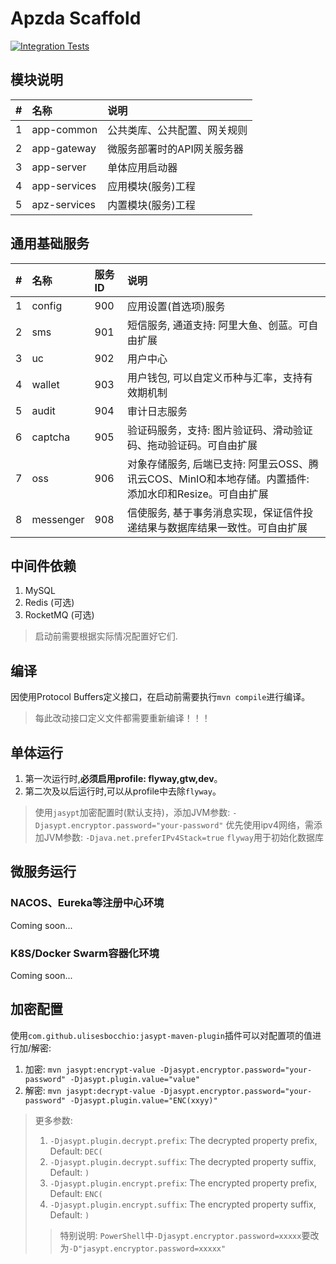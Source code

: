 # Apzda Scaffold

[![Integration Tests](https://github.com/apzda/apzda/actions/workflows/integration.yml/badge.svg)](https://github.com/apzda/apzda/actions/workflows/integration.yml)

## 模块说明

| # | 名称           | 说明              |
|:--|:-------------|:----------------|
| 1 | app-common   | 公共类库、公共配置、网关规则  |
| 2 | app-gateway  | 微服务部署时的API网关服务器 |
| 3 | app-server   | 单体应用启动器         |
| 4 | app-services | 应用模块(服务)工程      |
| 5 | apz-services | 内置模块(服务)工程      |

## 通用基础服务

| # | 名称        | 服务ID | 说明                                                              |
|:--|:----------|:-----|:----------------------------------------------------------------|
| 1 | config    | 900  | 应用设置(首选项)服务                                                     |
| 2 | sms       | 901  | 短信服务, 通道支持: 阿里大鱼、创蓝。可自由扩展                                       |
| 3 | uc        | 902  | 用户中心                                                            |
| 4 | wallet    | 903  | 用户钱包, 可以自定义币种与汇率，支持有效期机制                                        |                                                      
| 5 | audit     | 904  | 审计日志服务                                                          |
| 6 | captcha   | 905  | 验证码服务，支持: 图片验证码、滑动验证码、拖动验证码。可自由扩展                               |
| 7 | oss       | 906  | 对象存储服务, 后端已支持: 阿里云OSS、腾讯云COS、MinIO和本地存储。内置插件: 添加水印和Resize。可自由扩展 |
| 8 | messenger | 908  | 信使服务, 基于事务消息实现，保证信件投递结果与数据库结果一致性。可自由扩展                          |

## 中间件依赖

1. MySQL
2. Redis (可选)
3. RocketMQ (可选)

> 启动前需要根据实际情况配置好它们.

## 编译

因使用Protocol Buffers定义接口，在启动前需要执行`mvn compile`进行编译。

> 每此改动接口定义文件都需要重新编译！！！

## 单体运行

1. 第一次运行时,**必须启用profile: flyway,gtw,dev**。
2. 第二次及以后运行时,可以从profile中去除`flyway`。

> 使用`jasypt`加密配置时(默认支持)，添加JVM参数: `-Djasypt.encryptor.password="your-password"`
> 优先使用ipv4网络，需添加JVM参数: `-Djava.net.preferIPv4Stack=true`
> `flyway`用于初始化数据库

## 微服务运行

### NACOS、Eureka等注册中心环境

Coming soon...

### K8S/Docker Swarm容器化环境

Coming soon...

## 加密配置

使用`com.github.ulisesbocchio:jasypt-maven-plugin`插件可以对配置项的值进行加/解密:

1. 加密: `mvn jasypt:encrypt-value -Djasypt.encryptor.password="your-password" -Djasypt.plugin.value="value"`
2. 解密: `mvn jasypt:decrypt-value -Djasypt.encryptor.password="your-password" -Djasypt.plugin.value="ENC(xxyy)"`

> 更多参数:
>
> 1. `-Djasypt.plugin.decrypt.prefix`: The decrypted property prefix, Default: `DEC(`
> 2. `-Djasypt.plugin.decrypt.suffix`: The decrypted property suffix, Default: `)`
> 3. `-Djasypt.plugin.encrypt.prefix`: The encrypted property prefix, Default: `ENC(`
> 4. `-Djasypt.plugin.encrypt.suffix`: The encrypted property suffix, Default: `)`
>
> > 特别说明: `PowerShell`中`-Djasypt.encryptor.password=xxxxx`要改为`-D"jasypt.encryptor.password=xxxxx"`
